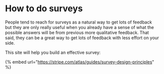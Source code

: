 # How to do surveys

People tend to reach for surveys as a natural way to get lots of feedback but they are only really useful when you already have a sense of what the possible answers will be from previous more qualitative feedback. That said, they can be a great way to get lots of feedback with less effort on your side.

This site will help you build an effective survey:

{% embed url="https://stripe.com/atlas/guides/survey-design-principles" %}



